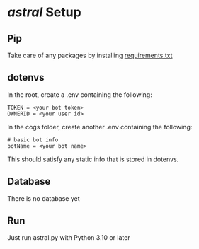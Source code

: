 # *astral* Setup

## Pip
Take care of any packages by installing [requirements.txt](requirements.txt)

## dotenvs
In the root, create a .env containing the following:
```
TOKEN = <your bot token>
OWNERID = <your user id>
```


In the cogs folder, create another .env containing the following:
```
# basic bot info
botName = <your bot name>
```
This should satisfy any static info that is stored in dotenvs.

## Database
There is no database yet

## Run
Just run astral.py with Python 3.10 or later
